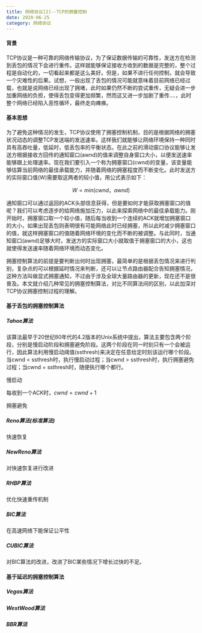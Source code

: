 ```yaml
---
title: 网络协议[2]--TCP的拥塞控制
date: 2020-06-25
category: 网络协议
---
```

#### 背景

TCP协议是一种可靠的网络传输协议，为了保证数据传输的可靠性，发送方在检测到丢包的情况下会进行重传。这样就能够保证接收方收到的数据是完整的，整个过程是自动化的，一切看起来都是这么美好。但是，如果不进行任何控制，就会导致一个灾难性的后果。试想，一般出现了丢包的情况可能就意味着目前网络已经过载，也就是说网络已经出现了拥堵，此时如果仍然不断的尝试重传，无疑会进一步加重网络的负担，使得丢包变得更加频繁，然而这又进一步加剧了重传....，此时整个网络已经陷入恶性循环，最终走向瘫痪。

#### 基本思想

为了避免这种情况的发生，TCP协议使用了拥塞控制机制，目的是根据网络的拥塞状况动态的调整TCP发送端的发送速率。这样我们就能够让网络环境保持一种同时具有高吞吐量，低延时，低丢包率的平衡状态。在此之前的滑动窗口协议能够让发送方根据接收方回传的通知窗口(awnd)的值来调整自身窗口大小，以便发送速率能够跟上处理速率。现在我们要引入一个称为拥塞窗口(cwnd)的变量，该变量能够估算当前网络的最佳承载能力，并随着网络的拥塞程度而不断变化。此时发送方的实际窗口值(W)需要取这两者的较小值，用公式表示如下：

$$
W=min(cwnd，awnd)
$$

通知窗口可以通过返回的ACK头部信息获得，但是要如何才能获取拥塞窗口的值呢？我们可以考虑逐步的给网络施加压力，以此来探索网络中的最佳承载能力。刚开始时，拥塞窗口取一个较小值，随后每当收到一个连续的ACK就增加拥塞窗口的大小，如果出现丢包则表明很有可能网络此时已经拥塞，所以此时减少拥塞窗口的值，就这样拥塞窗口的值随着网络环境的变化而不断的被调整。与此同时，当通知窗口(awnd)足够大时，发送方的实际窗口大小就取值于拥塞窗口的大小，这也就使得发送速率随着网络环境而动态变化。

拥塞控制算法的前提是要判断出何时出现拥塞，最简单的是根据丢包情况来进行判别，复杂点的可以根据延时情况来判断，还可以让节点路由器配合告知拥塞情况，这种方法叫做显式拥塞通知，不过由于涉及全球大量路由器的更新，现在还不是很普及。本文就介绍几种常见的拥塞控制算法，对比不同算法间的区别，以此加深对TCP协议拥塞控制过程的理解。

#### 基于丢包的拥塞控制算法

##### Tahoe算法

该算法最早于20世纪80年代的4.2版本的Unix系统中提出，算法主要包含两个阶段，分别是慢启动阶段和拥塞避免阶段。这两个阶段在同一时刻只有一个会被运行，因此算法利用慢启动阈值(ssthresh)来决定在任意给定时刻该运行哪个阶段。当cwnd < ssthresh时，执行慢启动过程；当cwnd > ssthresh时，执行拥塞避免过程；当cwnd = ssthresh时，随便执行哪个都行。

慢启动

每收到一个ACK时，$cwnd = cwnd + 1$



拥塞避免

##### Reno算法(标准算法)

快速恢复



##### NewReno算法

对快速恢复进行改进



##### RHBP算法

优化快速重传机制



##### BIC算法

在高速网络下能保证公平性

 

##### CUBIC算法

对BIC算法的改进，改进了BIC某些情况下增长过快的不足。



#### 基于延迟的拥塞控制算法

##### Vegas算法



##### WestWood算法



##### BBR算法

